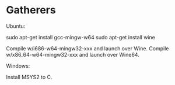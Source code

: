 # Gatherers

Ubuntu:

sudo apt-get install gcc-mingw-w64
sudo apt-get install wine

Compile w/i686-w64-mingw32-xxx and launch over Wine.
Compile w/x86_64-w64-mingw32-xxx and launch over Wine64.

Windows:

Install MSYS2 to C.
